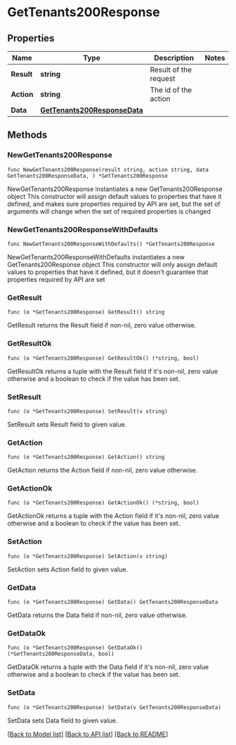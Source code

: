 # GetTenants200Response

## Properties

Name | Type | Description | Notes
------------ | ------------- | ------------- | -------------
**Result** | **string** | Result of the request | 
**Action** | **string** | The id of the action | 
**Data** | [**GetTenants200ResponseData**](GetTenants200ResponseData.md) |  | 

## Methods

### NewGetTenants200Response

`func NewGetTenants200Response(result string, action string, data GetTenants200ResponseData, ) *GetTenants200Response`

NewGetTenants200Response instantiates a new GetTenants200Response object
This constructor will assign default values to properties that have it defined,
and makes sure properties required by API are set, but the set of arguments
will change when the set of required properties is changed

### NewGetTenants200ResponseWithDefaults

`func NewGetTenants200ResponseWithDefaults() *GetTenants200Response`

NewGetTenants200ResponseWithDefaults instantiates a new GetTenants200Response object
This constructor will only assign default values to properties that have it defined,
but it doesn't guarantee that properties required by API are set

### GetResult

`func (o *GetTenants200Response) GetResult() string`

GetResult returns the Result field if non-nil, zero value otherwise.

### GetResultOk

`func (o *GetTenants200Response) GetResultOk() (*string, bool)`

GetResultOk returns a tuple with the Result field if it's non-nil, zero value otherwise
and a boolean to check if the value has been set.

### SetResult

`func (o *GetTenants200Response) SetResult(v string)`

SetResult sets Result field to given value.


### GetAction

`func (o *GetTenants200Response) GetAction() string`

GetAction returns the Action field if non-nil, zero value otherwise.

### GetActionOk

`func (o *GetTenants200Response) GetActionOk() (*string, bool)`

GetActionOk returns a tuple with the Action field if it's non-nil, zero value otherwise
and a boolean to check if the value has been set.

### SetAction

`func (o *GetTenants200Response) SetAction(v string)`

SetAction sets Action field to given value.


### GetData

`func (o *GetTenants200Response) GetData() GetTenants200ResponseData`

GetData returns the Data field if non-nil, zero value otherwise.

### GetDataOk

`func (o *GetTenants200Response) GetDataOk() (*GetTenants200ResponseData, bool)`

GetDataOk returns a tuple with the Data field if it's non-nil, zero value otherwise
and a boolean to check if the value has been set.

### SetData

`func (o *GetTenants200Response) SetData(v GetTenants200ResponseData)`

SetData sets Data field to given value.



[[Back to Model list]](../README.md#documentation-for-models) [[Back to API list]](../README.md#documentation-for-api-endpoints) [[Back to README]](../README.md)


